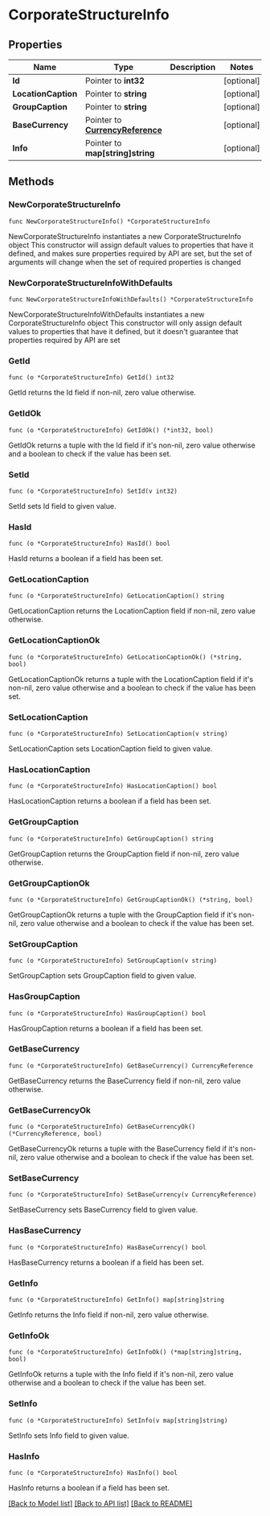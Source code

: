 # CorporateStructureInfo

## Properties

Name | Type | Description | Notes
------------ | ------------- | ------------- | -------------
**Id** | Pointer to **int32** |  | [optional] 
**LocationCaption** | Pointer to **string** |  | [optional] 
**GroupCaption** | Pointer to **string** |  | [optional] 
**BaseCurrency** | Pointer to [**CurrencyReference**](CurrencyReference.md) |  | [optional] 
**Info** | Pointer to **map[string]string** |  | [optional] 

## Methods

### NewCorporateStructureInfo

`func NewCorporateStructureInfo() *CorporateStructureInfo`

NewCorporateStructureInfo instantiates a new CorporateStructureInfo object
This constructor will assign default values to properties that have it defined,
and makes sure properties required by API are set, but the set of arguments
will change when the set of required properties is changed

### NewCorporateStructureInfoWithDefaults

`func NewCorporateStructureInfoWithDefaults() *CorporateStructureInfo`

NewCorporateStructureInfoWithDefaults instantiates a new CorporateStructureInfo object
This constructor will only assign default values to properties that have it defined,
but it doesn't guarantee that properties required by API are set

### GetId

`func (o *CorporateStructureInfo) GetId() int32`

GetId returns the Id field if non-nil, zero value otherwise.

### GetIdOk

`func (o *CorporateStructureInfo) GetIdOk() (*int32, bool)`

GetIdOk returns a tuple with the Id field if it's non-nil, zero value otherwise
and a boolean to check if the value has been set.

### SetId

`func (o *CorporateStructureInfo) SetId(v int32)`

SetId sets Id field to given value.

### HasId

`func (o *CorporateStructureInfo) HasId() bool`

HasId returns a boolean if a field has been set.

### GetLocationCaption

`func (o *CorporateStructureInfo) GetLocationCaption() string`

GetLocationCaption returns the LocationCaption field if non-nil, zero value otherwise.

### GetLocationCaptionOk

`func (o *CorporateStructureInfo) GetLocationCaptionOk() (*string, bool)`

GetLocationCaptionOk returns a tuple with the LocationCaption field if it's non-nil, zero value otherwise
and a boolean to check if the value has been set.

### SetLocationCaption

`func (o *CorporateStructureInfo) SetLocationCaption(v string)`

SetLocationCaption sets LocationCaption field to given value.

### HasLocationCaption

`func (o *CorporateStructureInfo) HasLocationCaption() bool`

HasLocationCaption returns a boolean if a field has been set.

### GetGroupCaption

`func (o *CorporateStructureInfo) GetGroupCaption() string`

GetGroupCaption returns the GroupCaption field if non-nil, zero value otherwise.

### GetGroupCaptionOk

`func (o *CorporateStructureInfo) GetGroupCaptionOk() (*string, bool)`

GetGroupCaptionOk returns a tuple with the GroupCaption field if it's non-nil, zero value otherwise
and a boolean to check if the value has been set.

### SetGroupCaption

`func (o *CorporateStructureInfo) SetGroupCaption(v string)`

SetGroupCaption sets GroupCaption field to given value.

### HasGroupCaption

`func (o *CorporateStructureInfo) HasGroupCaption() bool`

HasGroupCaption returns a boolean if a field has been set.

### GetBaseCurrency

`func (o *CorporateStructureInfo) GetBaseCurrency() CurrencyReference`

GetBaseCurrency returns the BaseCurrency field if non-nil, zero value otherwise.

### GetBaseCurrencyOk

`func (o *CorporateStructureInfo) GetBaseCurrencyOk() (*CurrencyReference, bool)`

GetBaseCurrencyOk returns a tuple with the BaseCurrency field if it's non-nil, zero value otherwise
and a boolean to check if the value has been set.

### SetBaseCurrency

`func (o *CorporateStructureInfo) SetBaseCurrency(v CurrencyReference)`

SetBaseCurrency sets BaseCurrency field to given value.

### HasBaseCurrency

`func (o *CorporateStructureInfo) HasBaseCurrency() bool`

HasBaseCurrency returns a boolean if a field has been set.

### GetInfo

`func (o *CorporateStructureInfo) GetInfo() map[string]string`

GetInfo returns the Info field if non-nil, zero value otherwise.

### GetInfoOk

`func (o *CorporateStructureInfo) GetInfoOk() (*map[string]string, bool)`

GetInfoOk returns a tuple with the Info field if it's non-nil, zero value otherwise
and a boolean to check if the value has been set.

### SetInfo

`func (o *CorporateStructureInfo) SetInfo(v map[string]string)`

SetInfo sets Info field to given value.

### HasInfo

`func (o *CorporateStructureInfo) HasInfo() bool`

HasInfo returns a boolean if a field has been set.


[[Back to Model list]](../README.md#documentation-for-models) [[Back to API list]](../README.md#documentation-for-api-endpoints) [[Back to README]](../README.md)


